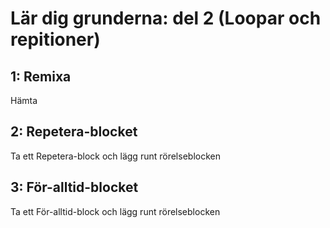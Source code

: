 # Lär dig grunderna: del 2 (Loopar och repitioner)



## 1: Remixa

Hämta 

## 2: Repetera-blocket

Ta ett Repetera-block och lägg runt rörelseblocken

## 3: För-alltid-blocket

Ta ett För-alltid-block och lägg runt rörelseblocken